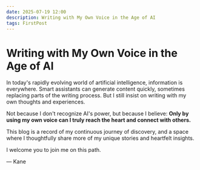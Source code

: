 ```yaml
---
date: 2025-07-19 12:00
description: Writing with My Own Voice in the Age of AI
tags: FirstPost
---
```


# Writing with My Own Voice in the Age of AI

In today's rapidly evolving world of artificial intelligence, information is everywhere. Smart assistants can generate content quickly, sometimes replacing parts of the writing process.
But I still insist on writing with my own thoughts and experiences.

Not because I don't recognize AI's power, but because I believe:
**Only by using my own voice can I truly reach the heart and connect with others.**

This blog is a record of my continuous journey of discovery,
and a space where I thoughtfully share more of my unique stories and heartfelt insights.

I welcome you to join me on this path.

— Kane
